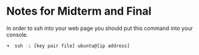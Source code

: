 # Notes for Midterm and Final

In order to ssh into your web page you should put this command into your console.
```sh
➜  ssh -i [key pair file] ubuntu@[ip address]
```